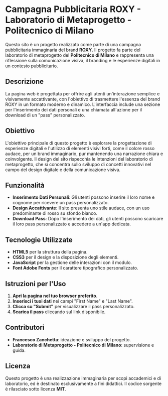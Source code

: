 # Campagna Pubblicitaria ROXY - Laboratorio di Metaprogetto - Politecnico di Milano

Questo sito è un progetto realizzato come parte di una campagna pubblicitaria immaginaria del brand **ROXY**. Il progetto fa parte del laboratorio di metaprogetto del **Politecnico di Milano** e rappresenta una riflessione sulla comunicazione visiva, il branding e le esperienze digitali in un contesto pubblicitario.

## Descrizione

La pagina web è progettata per offrire agli utenti un'interazione semplice e visivamente accattivante, con l'obiettivo di trasmettere l'essenza del brand ROXY in un formato moderno e dinamico. L'interfaccia include una sezione per l'inserimento dei dati personali e una chiamata all'azione per il download di un "pass" personalizzato.

## Obiettivo

L'obiettivo principale di questo progetto è esplorare la progettazione di esperienze digitali e l'utilizzo di elementi visivi forti, come il colore rosso audace, per un brand immaginario, pur mantenendo una narrazione chiara e coinvolgente. Il design del sito rispecchia le intenzioni del laboratorio di metaprogetto, che si concentra sullo sviluppo di concetti innovativi nel campo del design digitale e della comunicazione visiva.

## Funzionalità

- **Inserimento Dati Personali**: Gli utenti possono inserire il loro nome e cognome per ricevere un pass personalizzato.
- **Design Accattivante**: Il sito presenta uno stile audace, con un uso predominante di rosso su sfondo bianco.
- **Download Pass**: Dopo l'inserimento dei dati, gli utenti possono scaricare il loro pass personalizzato e accedere a un'app dedicata.

## Tecnologie Utilizzate

- **HTML5** per la struttura della pagina.
- **CSS3** per il design e la disposizione degli elementi.
- **JavaScript** per la gestione delle interazioni con il modulo.
- **Font Adobe Fonts** per il carattere tipografico personalizzato.

## Istruzioni per l'Uso

1. **Apri la pagina nel tuo browser preferito**.
2. **Inserisci i tuoi dati** nei campi "First Name" e "Last Name".
3. **Clicca su "Submit"** per visualizzare il pass personalizzato.
4. **Scarica il pass** cliccando sul link disponibile.

## Contributori

- **Francesco Zanchetta**: ideazione e sviluppo del progetto.
- **Laboratorio di Metaprogetto - Politecnico di Milano**: supervisione e guida.

## Licenza

Questo progetto è una realizzazione immaginaria per scopi accademici e di laboratorio, ed è destinato esclusivamente a fini didattici. Il codice sorgente è rilasciato sotto licenza **MIT**.